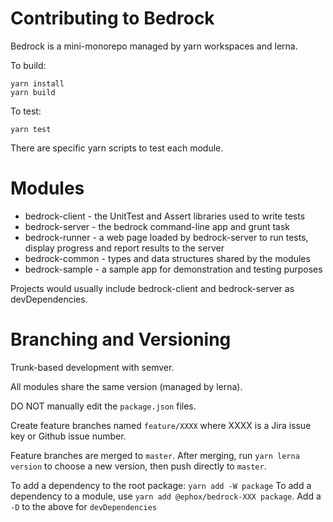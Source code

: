 # Contributing to Bedrock

Bedrock is a mini-monorepo managed by yarn workspaces and lerna. 

To build:
  
    yarn install
    yarn build

To test:

    yarn test
    
There are specific yarn scripts to test each module.

# Modules

- bedrock-client - the UnitTest and Assert libraries used to write tests
- bedrock-server - the bedrock command-line app and grunt task
- bedrock-runner - a web page loaded by bedrock-server to run tests, display progress and report results to the server
- bedrock-common - types and data structures shared by the modules
- bedrock-sample - a sample app for demonstration and testing purposes

Projects would usually include bedrock-client and bedrock-server as devDependencies.

# Branching and Versioning

Trunk-based development with semver.

All modules share the same version (managed by lerna).

DO NOT manually edit the `package.json` files. 

Create feature branches named `feature/XXXX` where XXXX is a Jira issue key or Github issue number.

Feature branches are merged to `master`. 
After merging, run `yarn lerna version` to choose a new version, then push directly to `master`.

To add a dependency to the root package: `yarn add -W package`
To add a dependency to a module, use `yarn add @ephox/bedrock-XXX package`.
Add a `-D` to the above for `devDependencies`
